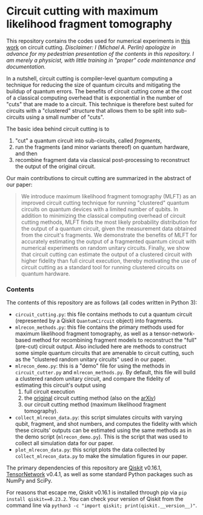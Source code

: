 # Circuit cutting with maximum likelihood fragment tomography

This repository contains the codes used for numerical experiments in [this work](https://arxiv.org/abs/2005.12702) on circuit cutting.  *Disclaimer: I (Michael A. Perlin) apologize in advance for my pedestrian presentation of the contents in this repository.  I am merely a physicist, with little training in "proper" code maintenance and documentation.*

In a nutshell, circuit cutting is compiler-level quantum computing a technique for reducing the size of quantum circuits and mitigating the buildup of quantum errors.  The benefits of circuit cutting come at the cost of a classical computing overhead that is exponential in the number of "cuts" that are made to a circuit.  This technique is therefore best suited for circuits with a "clustered" structure that allows them to be split into sub-circuits using a small number of "cuts".

The basic idea behind circuit cutting is to
1. "cut" a quantum circuit into sub-circuits, called *fragments*,
2. run the fragments (and minor variants thereof) on quantum hardware, and then
3. recombine fragment data via classical post-processing to reconstruct the output of the original circuit.

Our main contributions to circuit cutting are summarized in the abstract of our paper:

> We introduce maximum likelihood fragment tomography (MLFT) as an improved circuit cutting technique for running "clustered" quantum circuits on quantum devices with a limited number of qubits.  In addition to minimizing the classical computing overhead of circuit cutting methods, MLFT finds the most likely probability distribution for the output of a quantum circuit, given the measurement data obtained from the circuit's fragments.  We demonstrate the benefits of MLFT for accurately estimating the output of a fragmented quantum circuit with numerical experiments on random unitary circuits.  Finally, we show that circuit cutting can estimate the output of a clustered circuit with higher fidelity than full circuit execution, thereby motivating the use of circuit cutting as a standard tool for running clustered circuits on quantum hardware.

### Contents

The contents of this repository are as follows (all codes written in Python 3):

* `circuit_cutting.py`: this file contains methods to cut a quantum circuit (represented by a Qiskit `QuantumCircuit` object) into fragments.
* `mlrecon_methods.py`: this file contains the primary methods used for maximum likelihood fragment tomography, as well as a tensor-network-based method for recombining fragment models to reconstruct the "full" (pre-cut) circuit output.  Also included here are methods to construct some simple quantum circuits that are amenable to circuit cutting, such as the "clustered random unitary circuits" used in our paper.
* `mlrecon_demo.py`: this is a "demo" file for using the methods in `circuit_cutter.py` and `mlrecon_methods.py`.  By default, this file will build a clustered random unitary circuit, and compare the fidelity of estimating this circuit's output using
  1. full circuit execution
  2. the [original](https://journals.aps.org/prl/accepted/cf075YabH641a287f098406380a7b05df8764bce0) circuit cutting method (also on the [arXiv](https://arxiv.org/abs/1904.00102))
  3. our circuit cutting method (maximum likelihood fragment tomography).
* `collect_mlrecon_data.py`: this script simulates circuits with varying qubit, fragment, and shot numbers, and computes the fidelity with which these circuits' outputs can be estimated using the same methods as in the demo script (`mlrecon_demo.py`).  This is the script that was used to collect all simulation data for our paper.
* `plot_mlrecon_data.py`: this script plots the data collected by `collect_mlrecon_data.py` to make the simulation figures in our paper.

The primary dependencies of this repository are [Qiskit](https://qiskit.org/) v0.16.1, [TensorNetwork](https://github.com/google/TensorNetwork) v0.4.1, as well as some standard Python packages such as NumPy and SciPy.

For reasons that escape me, Qiskit v0.16.1 is installed through pip via `pip install qiskit==0.23.2`.  You can check your version of Qiskit from the command line via `python3 -c "import qiskit; print(qiskit.__version__)"`.
